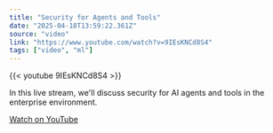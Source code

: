 ```yaml
---
title: "Security for Agents and Tools"
date: "2025-04-18T13:59:22.361Z"
source: "video"
link: "https://www.youtube.com/watch?v=9IEsKNCd8S4"
tags: ["video", "ml"]
---
```


{{< youtube 9IEsKNCd8S4 >}}

In this live stream, we'll discuss security for AI agents and tools in the enterprise environment.

[Watch on YouTube](https://www.youtube.com/watch?v=9IEsKNCd8S4)
